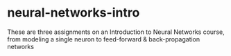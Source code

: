 # neural-networks-intro
These are three assignments on an Introduction to Neural Networks course, from modeling a single neuron to feed-forward &amp; back-propagation networks
